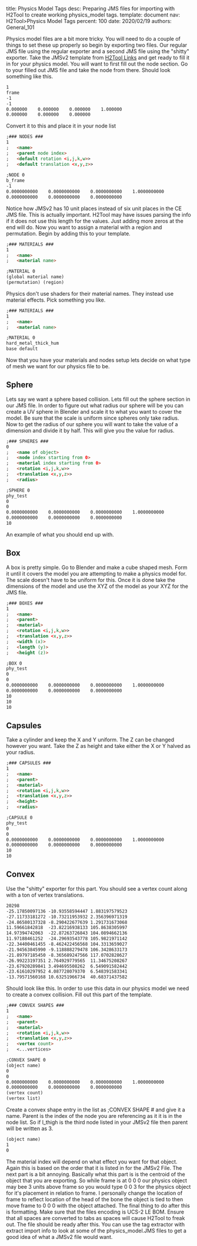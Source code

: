 title:      Physics Model Tags
desc:       Preparing JMS files for importing with H2Tool to create working physics_model tags.
template:   document
nav:        H2Tool>Physics Model Tags
percent:    100
date:       2020/02/19
authors:    General_101

Physics model files are a bit more tricky. You will need to do a couple of things to set these up properly so begin by exporting two files. 
Our regular JMS file using the regular exporter and a second JMS file using the "shitty" exporter. Take the JMSv2 template from [H2Tool Links](https://num0005.github.io/h2codez_docs/w/H2Tool/H2Tool_Links.html) and get ready to fill it in for your physics model. 
You will want to first fill out the node section. Go to your filled out JMS file and take the node from there. Should look something like this.
```markdown
1
frame
-1
-1
0.000000    0.000000    0.000000    1.000000
0.000000    0.000000    0.000000
```
Convert it to this and place it in your node list
```markdown
;### NODES ###
1
;   <name>
;   <parent node index>
;   <default rotation <i,j,k,w>>
;   <default translation <x,y,z>>
 
;NODE 0
b_frame
-1
0.0000000000    0.0000000000    0.0000000000    1.0000000000
0.0000000000    0.0000000000    0.0000000000
```
Notice how JMSv2 has 10 unit places instead of six unit places in the CE JMS file. This is actually important. H2Tool may have issues parsing the info if it does not use this length for the values. Just adding more zeros at the end will do.
Now you want to assign a material with a region and permutation. Begin by adding this to your template.
```markdown
;### MATERIALS ###
1
;   <name>
;   <material name>

;MATERIAL 0
(global material name)
(permutation) (region)
```
Physics don't use shaders for their material names. They instead use material effects. Pick something you like.
```markdown
;### MATERIALS ###
1
;   <name>
;   <material name>

;MATERIAL 0
hard_metal_thick_hum
base default
```
Now that you have your materials and nodes setup lets decide on what type of mesh we want for our physics file to be.
## Sphere
Lets say we want a sphere based collision. Lets fill out the sphere section in our JMS file. In order to figure out what radius our sphere will be you can create a UV sphere in Blender and scale it to what you want to cover the model.
Be sure that the scale is uniform since spheres only take radius. Now to get the radius of our sphere you will want to take the value of a dimension and divide it by half. This will give you the value for radius.
```markdown
;### SPHERES ###
0
;   <name of object>
;   <node index starting from 0>
;   <material index starting from 0>
;   <rotation <i,j,k,w>>
;   <translation <x,y,z>>
;   <radius>

;SPHERE 0
phy_test
0
0
0.0000000000    0.0000000000    0.0000000000    1.0000000000
0.0000000000    0.0000000000    0.0000000000
10
```
An example of what you should end up with.

## Box
A box is pretty simple. Go to Blender and make a cube shaped mesh. Form it until it covers the model you are attempting to make a physics model for. The scale doesn't have to be uniform for this. Once it is done take the dimensions
of the model and use the XYZ of the model as your XYZ for the JMS file.
```markdown
;### BOXES ###
1
;   <name>
;   <parent>
;   <material>
;   <rotation <i,j,k,w>>
;   <translation <x,y,z>>
;   <width (x)>
;   <length (y)>
;   <height (z)>

;BOX 0
phy_test
0
0
0.0000000000    0.0000000000    0.0000000000    1.0000000000
0.0000000000    0.0000000000    0.0000000000
10
10
10
```
## Capsules
Take a cylinder and keep the X and Y uniform. The Z can be changed however you want. Take the Z as height and take either the X or Y halved as your radius.
```markdown
;### CAPSULES ###
1
;   <name>
;   <parent>
;   <material>
;   <rotation <i,j,k,w>>
;   <translation <x,y,z>>
;   <height>
;   <radius>

;CAPSULE 0
phy_test
0
0
0.0000000000    0.0000000000    0.0000000000    1.0000000000
0.0000000000    0.0000000000    0.0000000000
10
10
```
## Convex
Use the "shitty" exporter for this part. You should see a vertex count along with a ton of vertex translations.
```markdown
20298
-25.17850097136 -10.93558594447 1.883197579523
-27.11733181272 -10.73211953932 2.356396971319
-24.86580137328 -8.290422677639 1.291731673068
11.59661842818  -23.82216938133 105.8638305997
14.97394742063  -22.87263726843 104.0894662136
11.97188461252  -24.29693543778 105.9821971142
-22.34400461455 -8.462422456568 104.3313659027
-21.94563845990 -9.118888279478 106.3428633173
-21.89797185450 -8.365689247566 117.0702828627
-26.99223197351 2.764929779565  11.34675208267
-23.67920289841 3.494695508262  6.549091582442
-23.61610297952 4.087728079370  6.548391583341
-13.79571560168 10.63251966734  40.68371437582
```
Should look like this. In order to use this data in our physics model we need to create a convex collision. Fill out this part of the template.
```markdown
;### CONVEX SHAPES ###
1
;   <name>
;   <parent>
;   <material>
;   <rotation <i,j,k,w>>
;   <translation <x,y,z>>
;   <vertex count>
;   <...vertices>

;CONVEX SHAPE 0
(object name)
0
0
0.0000000000    0.0000000000    0.0000000000    1.0000000000
0.0000000000    0.0000000000    0.0000000000
(vertex count)
(vertex list)
```
Create a convex shape entry in the list as ;CONVEX SHAPE # and give it a name. Parent is the index of the node you are referencing as it it is in the node list. So if l_thigh is the third node listed in your JMSv2 file then parent will be written as 3.
```markdown
(object name)
1
0
```
The material index will depend on what effect you want for that object. Again this is based on the order that it is listed in for the JMSv2 File. The next part is a bit annoying. Basically what this part is is the centroid of the object that you are exporting. 
So while frame is at 0 0 0 our physics object may bee 3 units above frame so you would type 0 0 3 for the physics object for it's placement in relation to frame. 
I personally change the location of frame to reflect location of the head of the bone the object is tied to then move frame to 0 0 0 with the object attached.
The final thing to do after this is formatting. Make sure that the files encoding is UCS-2 LE BOM. Ensure that all spaces are converted to tabs as spaces will cause H2Tool to freak out. The file should be ready after this.
You can use the tag extractor with extract import info to look at some of the physics_model.JMS files to get a good idea of what a JMSv2 file would want.
